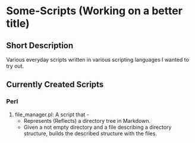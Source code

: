 # Some-Scripts (Working on a better title)

## Short Description
Various everyday scripts written in various scripting languages I wanted to try out.

## Currently Created Scripts
### Perl
1. file_manager.pl: A script that -
    - Represents (Reflects) a directory tree in Markdown.
    - Given a not empty directory and a file describing a directory structure, builds the described structure with the files.

